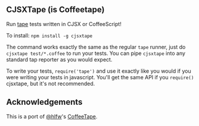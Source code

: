 CJSXTape (is Coffeetape)
------------------------

Run [tape](https://github.com/substack/tape) tests written in CJSX or CoffeeScript!

To install: `npm install -g cjsxtape`

The command works exactly the same as the regular `tape` runner, just do `cjsxtape test/*.coffee` to run your tests. You can pipe `cjsxtape` into any standard tap reporter as you would expect.

To write your tests, `require('tape')` and use it exactly like you would if you were writing your tests in javascript. You'll get the same API if you `require()` cjsxtape, but it's not recommended.

## Acknowledgements

This is a port of [@hlfw](https://github.com/hflw)'s [CoffeeTape](https://github.com/hflw/coffeetape).
